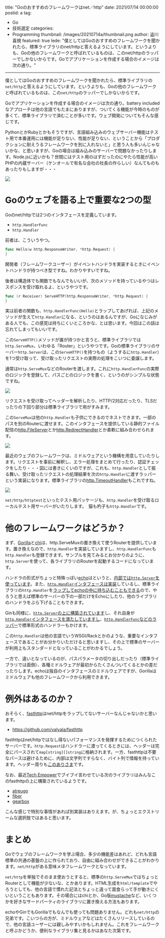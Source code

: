 title: "Goのおすすめのフレームワークはnet／http"
date: 2021/07/14 00:00:00
postid: a
tag:
  - Go
  - 技術選定
categories:
  - Programming
thumbnail: /images/20210714a/thumbnail.png
author: 澁川喜規
featured: true
lede: "僕としてはGoのおすすめのフレームワークを聞かれたら、標準ライブラリのnet/httpと答えるようにしています。というよりも、Goの他のフレームワークと呼ばれているものは、このnet/httpのラッパーでしかないからです。Goでアプリケーションを作成する場合のイメージは次の通り。"
---
僕としてはGoのおすすめのフレームワークを聞かれたら、標準ライブラリの``net/http``と答えるようにしています。というよりも、Goの他のフレームワークと呼ばれているものは、この``net/http``のラッパーでしかないからです。

Goでアプリケーションを作成する場合のイメージは次の通り。battery includedなアプローチは他の言語でもたまにありますが、ついてくる機能が今時のものが多くて、標準ライブラリで済むことが多いです。ウェブ開発についてもそんな感じです。

PythonとかRubyとかもそうですが、言語組み込みのウェブサーバー機能はテスト用で本番運用には機能が足りない、性能が足りない、ということから「プロダクションに耐えうるフレームワークを別に入れないと」と思う人も多いんじゃないかな、と思いますが、Goの場合は組み込みのサーバーで問題なかったりします。Node.jsに近いかも？世間にはテスト用のはずだったのにやたら性能が高いPHPの内蔵サーバー（ケンオールで有名な会社の社長の作らしい）なんてものもあったりもしますが・・・

![](/images/20210714a/library-rate.png)

# Goのウェブを語る上で重要な2つの型

Goのnet/httpでは2つのインタフェースを定義しています。

* ``http.HandlerFunc``
* ``http.Handler``

前者は、こういうやつ。

```go
func Hello(w http.ResponseWriter, *http.Request) {
}
```

開発者（フレームワークユーザー）がイベントハンドラを実装するときにイベントハンドラが持つべき型ですね。わかりやすいですね。

後者は構造体でも関数でもなんでもいいが、次のメソッドを持っているやつはレスポンスを受け取れるよ、というやつです。

```go
func (r Receiver) ServeHTTP(http.ResponseWriter, *http.Request) {
}
```

実は前者の関数も、``http.HandlerFunc(Hello)``とラップしてあげれば、上記のメソッドが生えて``http.Handler``になる、というのはあるんですが、Goになじみがある人でも、この感覚は持ちにくいところかな、とは思います。今回はこの話は忘れてしまってもいいです。

この``ServeHTTP()``メソッドが誰が持つかと言うと、標準ライブラリでは``http.ServeMux``、いわゆる「Router」というやつです。Goの標準ライブラリのサーバー``http.Server``は、この``ServeHTTP()``を持つもの（ようするに``http.Handler``）を1つ受け取って、受け取ったリクエストの実際の処理をこいつに委譲します。

通常は``http.ServeMux``などのRouterを渡します。これに``http.HandlerFunc``の実際のロジックを登録して、パスごとのロジックを書く、というのがシンプルな状態ですね。

![](/images/20210714a/interface.png)

リクエストを受け取ってヘッダーを解析したり、HTTP/2対応だったり、TLSだったりの下回り部分は標準ライブラリで用がすみます。

この``ServeMux``は他の``http.Handler``も子供にできるのでネストできます。一部のパスを別のRouterに渡せます。このインタフェースを提供している静的ファイル配信の[http.FileServer](https://golang.org/pkg/net/http/#FileServer)とか[http.RedirectHandler](https://golang.org/pkg/net/http/#RedirectHandler)とか柔軟に組み合わせられます。

![](/images/20210714a/nested-servemux-ページ3.png)


最近のウェブのフレームワークは、ミドルウェアという機構を用意していたりします。リクエストを事前に解釈し、エラー処理をまとめて行ったり、認証チェックをしたり・・・図には書きにくいのですが、これも、``http.Handler``として振る舞い、受け取ったリクエストの処理結果を次の``http.Handler``に渡すラッパーという実装になります。標準ライブラリの[http.TimeoutHandler](https://golang.org/pkg/net/http/#TimeoutHandler)もこれですね。

![](/images/20210714a/middleware.png)

``net/http/httptest``といったテスト用パッケージも、``http.Handler``を受け取るローカルテスト用サーバーがいたりします。　猫も杓子も``http.Handler``です。

# 他のフレームワークはどうか？

まず、[Gorilla](https://www.gorillatoolkit.org/)と[chi](https://github.com/go-chi/chi)は、http.ServeMuxの置き換えて使うRouterを提供しています。置き換えなので、``http.Handler``を実装していますし、``http.HandlerFunc``も``http.Handler``も登録できます。サンプルを見てみるとお分かりのように、``http.Server``を使って、各ライブラリのRouterを起動するコードになっています。

ハンドラの形式がちょっと特殊っぽい[echo](https://echo.labstack.com/)はというと、[内部では``http.Server``を使っています](https://github.com/labstack/echo/blob/f20820c0030a0d8c8aa20f63996092faa329fe03/echo.go#L82)。また、[``http.Handler``インタフェースは実装](https://pkg.go.dev/github.com/labstack/echo/v4#Echo.ServeHTTP)しているし、標準ライブラリの``http.Handler``を[ラップしてechoの中に持ち込むこともできる](https://pkg.go.dev/github.com/labstack/echo/v4#WrapHandler)ので、やろうと思えば標準のサーバーの下の一部だけをEchoにしたり、他のライブラリのハンドラをぶら下げることもできます。

Ginも同様に、[``http.Server``の上に構築されています](https://github.com/gin-gonic/gin/blob/v1.7.2/gin.go#L336)し、それ自身が[``http.Handler``インタフェースを満たしていますし](https://pkg.go.dev/github.com/gin-gonic/gin#Engine.ServeHTTP)、[``http.HandlerFunc``などのラッパー](https://pkg.go.dev/github.com/gin-gonic/gin#WrapF)で標準形式のハンドラーもかけます。

この``http.Handler``は他の言語でいうWSGI/Rackとかのような、重要なインタフェースであることがお分かりいただけると思いますし、その上で標準のサーバーが利用上もスタンダードとなっていることがわかるでしょう。

一方で、違いとなっているのが、パスパラメータの切り出しだったり（標準ライブラリでは面倒）、各種ミドルウェアが最初からたくさんついてくるとかの差だったりします。echoは独自のインタフェースのミドルウェアですが、Gorillaはミドルウェアも他のフレームワークから利用できます。

# 例外はあるのか？

おそらく、[fasthttp](https://github.com/valyala/fasthttp)はnet/httpをラップしてないサーバーなんじゃないかと思います。

* https://github.com/valyala/fasthttp

fasthttpはnet/httpではなし得ないパフォーマンスを発揮するためにつくられたサーバーです。``http.Request``はハンドラーに渡ってくるときには、ヘッダーは完全にパースされて``map[string][]string``に格納されます。一方、fasthttpは不要なパースは避けるために、内部は文字列ですらなく、バイト列で情報を持っています。ヘッダー周りも[このありさま](https://github.com/valyala/fasthttp/blob/v1.28.0/header.go#L56-L86)です。


なお、最近[Tech Empower](https://www.techempower.com/benchmarks/#section=data-r20&hw=ph&test=fortune&l=zijocf-sf)でブイブイ言わせている次のライブラリはみんなこのfasthttpの上に構築されているようです。

* [atreugo](https://github.com/savsgio/atreugo)
* [fiber](https://github.com/gofiber/fiber)
* [gearbox](https://github.com/gogearbox/gearbox)

こんな感じで特別な事情があれば別実装はありえます。が、ちょっとエクストリームな選択肢ではあると思います。

# まとめ

Goでウェブのフレームワークを学ぶ場合、多少の機能差はあれど、どれも言語標準の共通の基盤の上に作られており、自由に組み合わせができることがわかります。``net/http``がある意味メタフレームワークとなっています。

``net/http``を単独でそのまま使おうとすると、標準の``http.ServeMux``ではちょっとRouterとして機能が少ないな、とかあります。HTML生成を``html/template``でやろうとしても、他の言語で慣れた記法とちょっと違って面食らって手が動きにくいということもあります。その場合にはchiとか、Go版[mustache](https://github.com/hoisie/mustache)など、いくつかを好きなサードパーティのライブラリに置き換える方法もあります。

echoやGinでもGorillaでもなんでも使っても問題ありません。どれも``net/http``の兄弟です。こいつらの方が、ミドルウェアなどはたくさんリリースしているので、他の言語ユーザーには親しみやすいかもしれません。これをフレームワークと呼ぶかどうか、便利なライブラリ集と見るかはあなた次第です。



